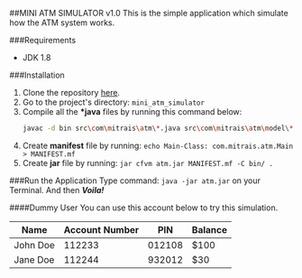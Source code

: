 ##MINI ATM SIMULATOR v1.0
This is the simple application which simulate how the ATM system works.

###Requirements
* JDK 1.8

###Installation
1. Clone the repository [here](https://github.com/akbarb24/mini_atm_simulator.git).
2. Go to the project's directory: `mini_atm_simulator`
3. Compile all the __*java__ files by running this command below:
   ```bash
   javac -d bin src\com\mitrais\atm\*.java src\com\mitrais\atm\model\*.java src\com\mitrais\atm\repository\*.java src\com\mitrais\atm\screen\*.java src\com\mitrais\atm\service\*.java src\com\mitrais\atm\validation\*.java
   ``` 
4. Create __manifest__ file by running: `echo Main-Class: com.mitrais.atm.Main > MANIFEST.mf`
5. Create __jar__ file by running: `jar cfvm atm.jar MANIFEST.mf -C bin/ .`

###Run the Application
Type command: `java -jar atm.jar` on your Terminal. And then __*Voila!*__

####Dummy User
You can use this account below to try this simulation.

| Name         | Account Number | PIN    | Balance |
| ------------ | -------------- | ------ | ------- |
| John Doe     | 112233         | 012108 | $100    |
| Jane Doe     | 112244         | 932012 | $30     |